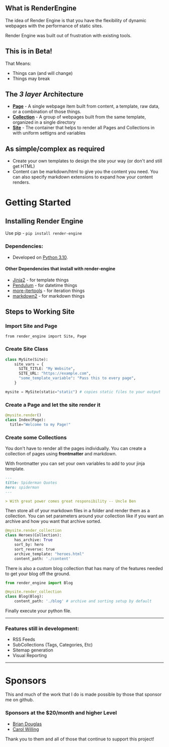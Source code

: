 ## What is RenderEngine

The idea of Render Engine is that you have the flexibility of dynamic webpages with the performance of static sites.

Render Engine was built out of frustration with existing tools.

## This is in Beta!

That Means:
- Things can (and will change)
- Things may break


## The _3 layer_ Architecture 

* **[Page](render_engine/page.html)** - A single webpage item built from content, a template, raw data, or a combination of those things.
* **[Collection](render_engine/collection.html)** - A group of webpages built from the same template, organized in a single directory
* **[Site](render_engine/site.html)** - The container that helps to render all Pages and Collections in with uniform settigns and variables

## As simple/complex as required

- Create your own templates to design the site your way (or don't and still get HTML)
- Content can be markdown/html to give you the content you need. You can also specify markdown extensions to expand how your content renders.

# Getting Started
## Installing Render Engine
Use pip - `pip install render-engine`

### Dependencies:
- Developed on [Python 3.10](https://python.org).

#### Other Dependencies that install with render-engine
- [Jinja2] - for template things
- [Pendulum] - for datetime things
- [more-itertools] - for iteration things
- [markdown2] - for markdown things


## Steps to Working Site
### Import Site and Page
`from render_engine import Site, Page`

### Create Site Class

```python
class MySite(Site):
    site_vars = {
      SITE_TITLE: "My Website",
      SITE_URL: "https://example.com",
      "some_template_variable": "Pass this to every page",
    }

mysite = MySite(static="static") # copies static files to your output
```

### Create a Page and let the site render it
```python
@mysite.render()
class Index(Page):
  title="Welcome to my Page!"

```

### Create some Collections
You don't have to render all the pages individually. You can create a collection of pages using **frontmatter** and markdown.

With frontmatter you can set your own variables to add to your jinja template.

```markdown
---
title: Spiderman Quotes
hero: spiderman
---

> With great power comes great responsibility -- Uncle Ben

```

Then store all of your markdown files in a folder and render them as a collection. You can set parameters around your collection like if you want an archive and how you want that archive sorted.

```python
@mysite.render_collection
class Heroes(Collection):
    has_archive: True
    sort_by: hero
    sort_reverse: true
    archive_template: "heroes.html"
    content_path: './content'
```

There is also a custom blog collection that has many of the features needed to get your blog off the ground.

```python
from render_engine import Blog

@mysite.render_collection
class Blog(Blog):
    content_path: './blog' # archive and sorting setup by default
```

Finally execute your python file.


---

### Features still in development:
- RSS Feeds
- SubCollections (Tags, Categories, Etc)
- Sitemap generation
- Visual Reporting

---

# Sponsors
This and much of the work that I do is made possible by those that sponsor me
on github.

### Sponsors at the $20/month and higher Level
- [Brian Douglas](https://github.com/bdougie)
- [Carol Willing](https://github.com/willingc)

Thank you to them and all of those that continue to support this project!

[Jinja2]: https://jinja.palletsprojects.com/en/latest
[Pendulum]: https://pendulum.eustace.io
[Click]: https://click.palletsprojects.com/en/latest
[more-itertools]: https://more-itertools.readthedocs.io/en/stable/
[markdown2]: https://pypi.org/project/markdown2/

